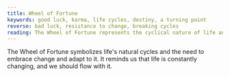 ```yaml
---
title: Wheel of Fortune
keywords: good luck, karma, life cycles, destiny, a turning point
reverse: bad luck, resistance to change, breaking cycles
reading: The Wheel of Fortune represents the cyclical nature of life and the importance of embracing change. It reminds us that everything in life is temporary, and that our current circumstances will eventually change. It encourages us to be adaptable, and to trust that whatever happens is for our highest good. What cycles are you currently experiencing in your life? Are you open and willing to embrace change, or are you resistant to it?
---
```


The Wheel of Fortune symbolizes life's natural cycles and the need to embrace change and adapt to it. It reminds us that life is constantly changing, and we should flow with it.
